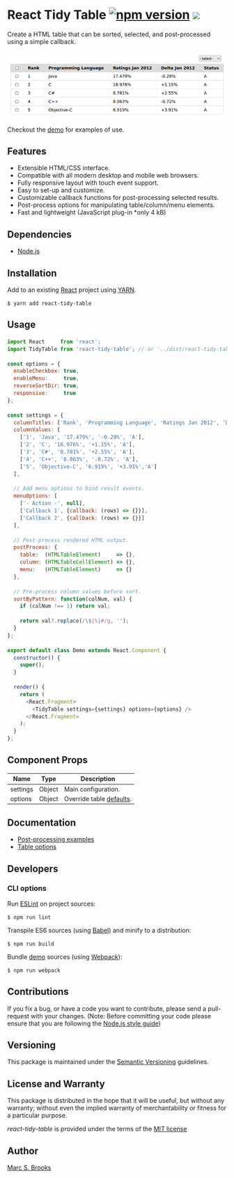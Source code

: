 # React Tidy Table [![npm version](https://badge.fury.io/js/react-tidy-table.svg)](https://badge.fury.io/js/react-tidy-table) [![](https://img.shields.io/npm/dm/react-tidy-table)](https://www.npmjs.com/package/react-tidy-table)

Create a HTML table that can be sorted, selected, and post-processed using a simple callback.

![Preview](https://raw.githubusercontent.com/nuxy/tidy-table/master/package.gif)

Checkout the [demo](https://nuxy.github.io/tidy-table) for examples of use.

## Features

- Extensible HTML/CSS interface.
- Compatible with all modern desktop and mobile web browsers.
- Fully responsive layout with touch event support.
- Easy to set-up and customize.
- Customizable callback functions for post-processing selected results.
- Post-process options for manipulating table/column/menu elements.
- Fast and lightweight (JavaScript plug-in *only 4 kB)

## Dependencies

- [Node.js](https://nodejs.org)

## Installation

Add to an existing [React](https://reactjs.org) project using [YARN](https://yarnpkg.com).

    $ yarn add react-tidy-table

## Usage

```javascript
import React     from 'react';
import TidyTable from 'react-tidy-table'; // or '../dist/react-tidy-table';

const options = {
  enableCheckbox: true,
  enableMenu:     true,
  reverseSortDir: true,
  responsive:     true
};

const settings = {
  columnTitles: ['Rank', 'Programming Language', 'Ratings Jan 2012', 'Delta Jan 2012', 'Status'],
  columnValues: [
    ['1', 'Java', '17.479%', '-0.29%', 'A'],
    ['2', 'C', '16.976%', '+1.15%', 'A'],
    ['3', 'C#', '8.781%', '+2.55%', 'A'],
    ['4', 'C++', '8.063%', '-0.72%', 'A'],
    ['5', 'Objective-C', '6.919%', '+3.91%','A']
  ],

  // Add menu options to bind result events.
  menuOptions: [
    ['- Action -', null],
    ['Callback 1', {callback: (rows) => {}}],
    ['Callback 2', {callback: (rows) => {}}]
  ],

  // Post-process rendered HTML output.
  postProcess: {
    table:  (HTMLTableElement)     => {},
    column: (HTMLTableCellElement) => {},
    menu:   (HTMLTableElement)     => {}
  },

  // Pre-process column values before sort.
  sortByPattern: function(colNum, val) {
    if (colNum !== 1) return val;

    return val?.replace(/\$|%|#/g, '');
  }
};

export default class Demo extends React.Component {
  constructor() {
    super();
  }

  render() {
    return (
      <React.Fragment>
        <TidyTable settings={settings} options={options} />
      </React.Fragment>
    );
  }
};
```

## Component Props

| Name     | Type   | Description         |
|----------|--------|---------------------|
| settings | Object | Main configuration. |
| options  | Object | Override table [defaults](https://github.com/nuxy/tidy-table#table-options). |

## Documentation

- [Post-processing examples](https://github.com/nuxy/tidy-table#post-processing-examples)
- [Table options](https://github.com/nuxy/tidy-table#table-options)

## Developers

### CLI options

Run [ESLint](https://eslint.org) on project sources:

    $ npm run lint

Transpile ES6 sources (using [Babel](https://babeljs.io)) and minify to a distribution:

    $ npm run build

Bundle [demo](https://github.com/nuxy/react-tidy-table/tree/master/demo) sources (using [Webpack](https://webpack.js.org)):

    $ npm run webpack

## Contributions

If you fix a bug, or have a code you want to contribute, please send a pull-request with your changes. (Note: Before committing your code please ensure that you are following the [Node.js style guide](https://github.com/felixge/node-style-guide))

## Versioning

This package is maintained under the [Semantic Versioning](https://semver.org) guidelines.

## License and Warranty

This package is distributed in the hope that it will be useful, but without any warranty; without even the implied warranty of merchantability or fitness for a particular purpose.

_react-tidy-table_ is provided under the terms of the [MIT license](http://www.opensource.org/licenses/mit-license.php)

## Author

[Marc S. Brooks](https://github.com/nuxy)
